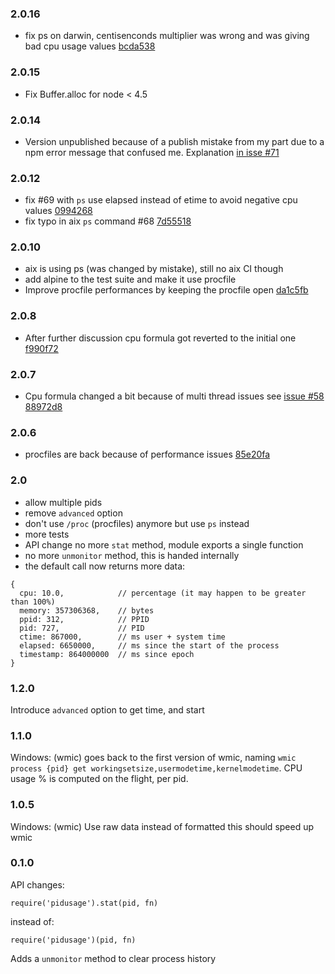 ### 2.0.16

- fix ps on darwin, centisenconds multiplier was wrong and was giving bad cpu usage values [bcda538](https://github.com/soyuka/pidusage/commit/bcda538b76498c6d4bcaa36520238990554929c5)

### 2.0.15

- Fix Buffer.alloc for node < 4.5

### 2.0.14

- Version unpublished because of a publish mistake from my part due to a npm error message that confused me. Explanation [in isse #71](https://github.com/soyuka/pidusage/issues/72#issuecomment-407572581)

### 2.0.12

- fix #69 with `ps` use elapsed instead of etime to avoid negative cpu values [0994268](https://github.com/soyuka/pidusage/commit/0994268c297e23efa3d9052f24cbacf2cbe31629)
- fix typo in aix `ps` command #68 [7d55518](https://github.com/soyuka/pidusage/commit/7d55518b7d5d5aae964e64ddd7b13ecec75463a1)

### 2.0.10

- aix is using ps (was changed by mistake), still no aix CI though
- add alpine to the test suite and make it use procfile
- Improve procfile performances by keeping the procfile open [da1c5fb](https://github.com/soyuka/pidusage/commit/da1c5fb2480bdf8f871476d79161dac7733b89f3)

### 2.0.8

- After further discussion cpu formula got reverted to the initial one [f990f72](https://github.com/soyuka/pidusage/commit/f990f72fd185e4ba0a87048e6e6c59f814a016cc)


### 2.0.7

- Cpu formula changed a bit because of multi thread issues see [issue #58](https://github.com/soyuka/pidusage/issues/58) [88972d8](https://github.com/soyuka/pidusage/commit/88972d8cd38d4137b70261a830af22283b69c57c)

### 2.0.6

- procfiles are back because of performance issues [85e20fa](https://github.com/soyuka/pidusage/commit/85e20fa30aa9ff01d87d3ba9be7fec7f805fc5fb)

### 2.0

- allow multiple pids
- remove `advanced` option
- don't use `/proc` (procfiles) anymore but use `ps` instead
- more tests
- API change no more `stat` method, module exports a single function
- no more `unmonitor` method, this is handed internally
- the default call now returns more data:

```
{
  cpu: 10.0,            // percentage (it may happen to be greater than 100%)
  memory: 357306368,    // bytes
  ppid: 312,            // PPID
  pid: 727,             // PID
  ctime: 867000,        // ms user + system time
  elapsed: 6650000,     // ms since the start of the process
  timestamp: 864000000  // ms since epoch
}
```

### 1.2.0

Introduce `advanced` option to get time, and start

### 1.1.0

Windows: (wmic) goes back to the first version of wmic, naming `wmic process {pid} get workingsetsize,usermodetime,kernelmodetime`. CPU usage % is computed on the flight, per pid.

### 1.0.5

Windows: (wmic) Use raw data instead of formatted this should speed up wmic

### 0.1.0
API changes:
```
require('pidusage').stat(pid, fn)
```
instead of:
```
require('pidusage')(pid, fn)
```
Adds a `unmonitor` method to clear process history
